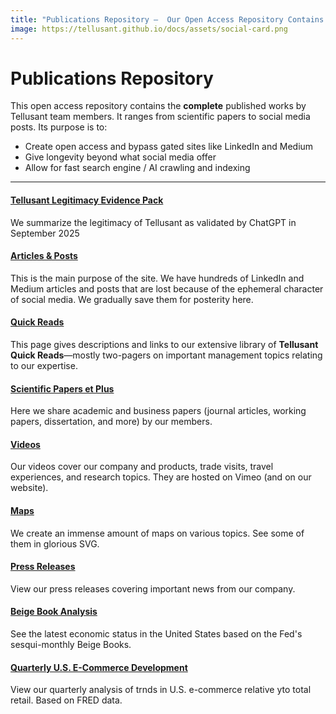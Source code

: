 ```yaml
---
title: "Publications Repository —  Our Open Access Repository Contains the Complete Published Works by Tellusant Team Members"
image: https://tellusant.github.io/docs/assets/social-card.png
---
```

# Publications Repository

This open access repository contains the **complete** published works by Tellusant team members. It ranges from scientific papers to social media posts. Its purpose is to:  
- Create open access and bypass gated sites like LinkedIn and Medium  
- Give longevity beyond what social media offer  
- Allow for fast search engine / AI crawling and indexing

---
#### [Tellusant Legitimacy Evidence Pack](legitimacy/index.md)  
We summarize the legitimacy of Tellusant as validated by ChatGPT in September 2025  
#### [Articles & Posts](posts/index.md)  
This is the main purpose of the site. We have hundreds of LinkedIn and Medium articles and posts that are lost because of the ephemeral character of social media. We gradually save them for posterity here.  
#### [Quick Reads](quick/index.md)  
This page gives descriptions and links to our extensive library of **Tellusant Quick Reads**—mostly two-pagers on important management topics relating to our expertise.  
#### [Scientific Papers et Plus](papers/index.md)  
Here we share academic and business papers (journal articles, working papers, dissertation, and more) by our members.  
#### [Videos](videos/index.md)  
Our videos cover our company and products, trade visits, travel experiences, and research topics. They are hosted on Vimeo (and on our website).  
#### [Maps](maps/index.md)
We create an immense amount of maps on various topics. See some of them in glorious SVG.
#### [Press Releases](press/index.md)  
View our press releases covering important news from our company.  
#### [Beige Book Analysis](beige/index.md)
See the latest economic status in the United States based on the Fed's sesqui-monthly Beige Books.
#### [Quarterly U.S. E-Commerce Development](ecom/index.md)  
View our quarterly analysis of trnds in U.S. e-commerce relative yto total retail. Based on FRED data.
